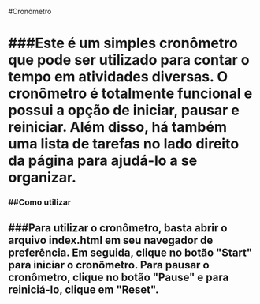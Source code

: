 #Cronômetro <h1>
###Este é um simples cronômetro que pode ser utilizado para contar o tempo em atividades diversas. O cronômetro é totalmente funcional e possui a opção de iniciar, pausar e reiniciar. Além disso, há também uma lista de tarefas no lado direito da página para ajudá-lo a se organizar. <h3>

##Como utilizar <h2>
###Para utilizar o cronômetro, basta abrir o arquivo index.html em seu navegador de preferência. Em seguida, clique no botão "Start" para iniciar o cronômetro. Para pausar o cronômetro, clique no botão "Pause" e para reiniciá-lo, clique em "Reset". <h3>
